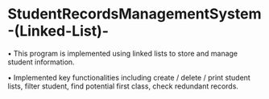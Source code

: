 # StudentRecordsManagementSystem-(Linked-List)-

•	This program is implemented using linked lists to store and manage student information.

•	Implemented key functionalities including create / delete / print student lists, filter student, find potential first class, check redundant records.


